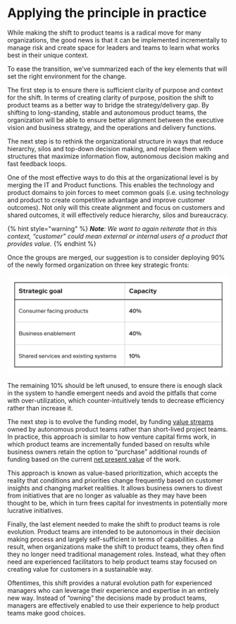 # Applying the principle in practice

While making the shift to product teams is a radical move for many organizations, the good news is that it can be implemented incrementally to manage risk and create space for leaders and teams to learn what works best in their unique context.

To ease the transition, we’ve summarized each of the key elements that will set the right environment for the change.

The first step is to ensure there is sufficient clarity of purpose and context for the shift. In terms of creating clarity of purpose, position the shift to product teams as a better way to bridge the strategy/delivery gap. By shifting to long-standing, stable and autonomous product teams, the organization will be able to ensure better alignment between the executive vision and business strategy, and the operations and delivery functions.

The next step is to rethink the organizational structure in ways that reduce hierarchy, silos and top-down decision making, and replace them with structures that maximize information flow, autonomous decision making and fast feedback loops.

One of the most effective ways to do this at the organizational level is by merging the IT and Product functions. This enables the technology and product domains to join forces to meet common goals \(i.e. using technology and product to create competitive advantage and improve customer outcomes\). Not only will this create alignment and focus on customers and shared outcomes, it will effectively reduce hierarchy, silos and bureaucracy.

{% hint style="warning" %}
_**Note**: We want to again reiterate that in this context, “customer” could mean external or internal users of a product that provides value._
{% endhint %}

Once the groups are merged, our suggestion is to consider deploying 90% of the newly formed organization on three key strategic fronts:

![Table III: Three key starting strategies for the merged IT and Product functions](../.gitbook/assets/0%20%286%29.png)

The remaining 10% should be left unused, to ensure there is enough slack in the system to handle emergent needs and avoid the pitfalls that come with over-utilization, which counter-intuitively tends to decrease efficiency rather than increase it.

The next step is to evolve the funding model, by funding [value streams](../glossary.md) owned by autonomous product teams rather than short-lived project teams. In practice, this approach is similar to how venture capital firms work, in which product teams are incrementally funded based on results while business owners retain the option to “purchase” additional rounds of funding based on the current [net present value](../glossary.md) of the work.

This approach is known as value-based prioritization, which accepts the reality that conditions and priorities change frequently based on customer insights and changing market realities. It allows business owners to divest from initiatives that are no longer as valuable as they may have been thought to be, which in turn frees capital for investments in potentially more lucrative initiatives.

Finally, the last element needed to make the shift to product teams is role evolution. Product teams are intended to be autonomous in their decision making process and largely self-sufficient in terms of capabilities. As a result, when organizations make the shift to product teams, they often find they no longer need traditional management roles. Instead, what they often need are experienced facilitators to help product teams stay focused on creating value for customers in a sustainable way.

Oftentimes, this shift provides a natural evolution path for experienced managers who can leverage their experience and expertise in an entirely new way. Instead of “owning” the decisions made by product teams, managers are effectively enabled to use their experience to help product teams make good choices.

